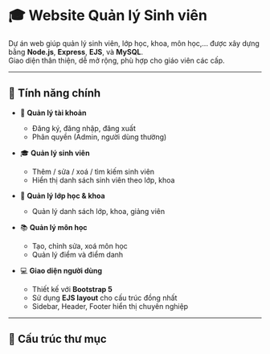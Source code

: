 # 🎓 Website Quản lý Sinh viên

Dự án web giúp quản lý sinh viên, lớp học, khoa, môn học,... được xây dựng bằng **Node.js**, **Express**, **EJS**, và **MySQL**.  
Giao diện thân thiện, dễ mở rộng, phù hợp cho giáo viên các cấp.

---

## 🚀 Tính năng chính

- 👤 **Quản lý tài khoản**
  - Đăng ký, đăng nhập, đăng xuất
  - Phân quyền (Admin, người dùng thường)

- 🎓 **Quản lý sinh viên**
  - Thêm / sửa / xoá / tìm kiếm sinh viên
  - Hiển thị danh sách sinh viên theo lớp, khoa

- 🏫 **Quản lý lớp học & khoa**
  - Quản lý danh sách lớp, khoa, giảng viên

- 📚 **Quản lý môn học**
  - Tạo, chỉnh sửa, xoá môn học
  - Quản lý điểm và điểm danh

- 💻 **Giao diện người dùng**
  - Thiết kế với **Bootstrap 5**
  - Sử dụng **EJS layout** cho cấu trúc đồng nhất
  - Sidebar, Header, Footer hiển thị chuyên nghiệp

---

## 🧱 Cấu trúc thư mục

